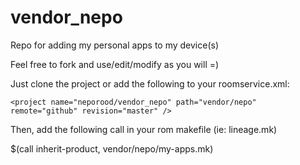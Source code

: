 # vendor_nepo
Repo for adding my personal apps to my device(s)

Feel free to fork and use/edit/modify as you will =)


Just clone the project or add the following to your roomservice.xml:

`<project name="neporood/vendor_nepo" path="vendor/nepo" remote="github" revision="master" />`


Then, add the following call in your rom makefile (ie: lineage.mk)

$(call inherit-product, vendor/nepo/my-apps.mk)
